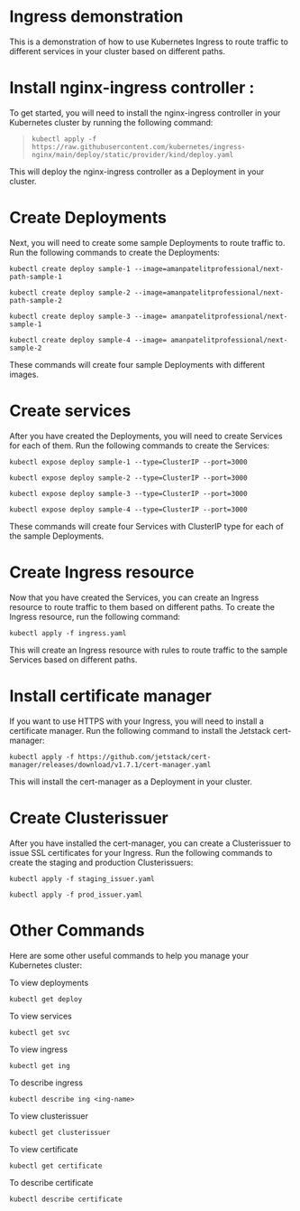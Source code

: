 
# Ingress demonstration

This is a demonstration of how to use Kubernetes Ingress to route traffic to different services in your cluster based on different paths.

# Install nginx-ingress controller :

To get started, you will need to install the nginx-ingress controller in your Kubernetes cluster by running the following command:

> `kubectl apply -f https://raw.githubusercontent.com/kubernetes/ingress-nginx/main/deploy/static/provider/kind/deploy.yaml`

This will deploy the nginx-ingress controller as a Deployment in your cluster.

# Create Deployments

Next, you will need to create some sample Deployments to route traffic to. Run the following commands to create the 
Deployments:


 `kubectl create deploy sample-1 --image=amanpatelitprofessional/next-path-sample-1`

 `kubectl create deploy sample-2 --image=amanpatelitprofessional/next-path-sample-2`

`kubectl create deploy sample-3 --image= amanpatelitprofessional/next-sample-1`

 `kubectl create deploy sample-4 --image= amanpatelitprofessional/next-sample-2
`

These commands will create four sample Deployments with different images.

# Create services

After you have created the Deployments, you will need to create Services for each of them. Run the following commands to create the Services:

`kubectl expose deploy sample-1 --type=ClusterIP --port=3000`

`kubectl expose deploy sample-2 --type=ClusterIP --port=3000`

`kubectl expose deploy sample-3 --type=ClusterIP --port=3000`

`kubectl expose deploy sample-4 --type=ClusterIP --port=3000`

These commands will create four Services with ClusterIP type for each of the sample Deployments.

# Create Ingress resource

Now that you have created the Services, you can create an Ingress resource to route traffic to them based on different paths. To create the Ingress resource, run the following command:

 `kubectl apply -f ingress.yaml`


This will create an Ingress resource with rules to route traffic to the sample Services based on different paths.

# Install certificate manager

If you want to use HTTPS with your Ingress, you will need to install a certificate manager. Run the following command to install the Jetstack cert-manager:

 `kubectl apply -f https://github.com/jetstack/cert-manager/releases/download/v1.7.1/cert-manager.yaml`

This will install the cert-manager as a Deployment in your cluster.

# Create Clusterissuer

After you have installed the cert-manager, you can create a Clusterissuer to issue SSL certificates for your Ingress. Run the following commands to create the staging and production Clusterissuers:

`kubectl apply -f staging_issuer.yaml`

`kubectl apply -f prod_issuer.yaml`

# Other Commands

Here are some other useful commands to help you manage your Kubernetes cluster:

To view deployments

`kubectl get deploy`

To view services

 `kubectl get svc`
 
To view ingress

 `kubectl get ing`
 
To describe ingress

`kubectl describe ing <ing-name>`

To view clusterissuer

`kubectl get clusterissuer`

To view certificate

`kubectl get certificate`

To describe certificate

`kubectl describe certificate`


